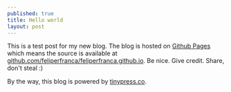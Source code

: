 ```yaml
---
published: true
title: Hello world
layout: post
---
```

This is a test post for my new blog. The blog is hosted on [Github Pages](http://pages.github.com/) which means the source is available at [github.com/feliperfranca/feliperfranca.github.io](http://github.com/feliperfranca/feliperfranca.github.io). Be nice. Give credit. Share, don't steal :)

By the way, this blog is powered by [tinypress.co](https://tinypress.co).